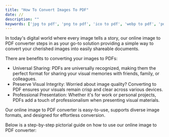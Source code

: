 ```yaml
---
title: "How To Convert Images To PDF"
date: //
description: ""
keywords: ['jpg to pdf', 'png to pdf', 'ico to pdf', 'webp to pdf', 'pdf converter', 'image to pdf']
---
```


<!-- ## Effortless PDF Creation from Your Images with Our Image to PDF Converter -->

In today's digital world where every image tells a story, our online image to PDF converter steps in as your go-to solution providing a simple way to convert your cherished images into easily shareable documents.

There are benefits to converting your images to PDFs:

* Universal Sharing: PDFs are universally recognized, making them the perfect format for sharing your visual memories with friends, family, or colleagues.
* Preserve Visual Integrity: Worried about image quality? Converting to PDF ensures your visuals remain crisp and clear across various devices.
* Professional Presentation: Whether it's for work or personal projects, PDFs add a touch of professionalism when presenting visual materials.

Our online image to PDF converter is easy-to-use, supports diverse image formats, and designed for effortless conversion.

Below is a step-by-step pictorial guide on how to use our online image to PDF converter:


